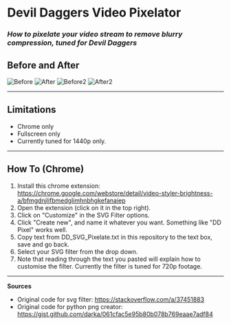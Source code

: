 # Devil Daggers Video Pixelator
### *How to pixelate your video stream to remove blurry compression, tuned for Devil Daggers*

## **Before and After**
![Before](https://i.imgur.com/zuZ6cBh.png)
![After](https://i.imgur.com/1MREKz9.png)
![Before2](https://i.imgur.com/QkFNPCL.png)
![After2](https://i.imgur.com/zXmvz5C.png)

----------------------------------------------------------------------------------------------------------------

## **Limitations**
- Chrome only
- Fullscreen only
- Currently tuned for 1440p only.

----------------------------------------------------------------------------------------------------------------

## **How To (Chrome)**
1. Install this chrome extension: https://chrome.google.com/webstore/detail/video-styler-brightness-a/bfmgdnjlifbmedglimhnbhgkefanaiep
2. Open the extension (click on it in the top right).
3. Click on "Customize" in the SVG Filter options.
4. Click "Create new", and name it whatever you want. Something like "DD Pixel" works well.
5. Copy text from DD_SVG_Pixelate.txt in this repository to the text box, save and go back.
6. Select your SVG filter from the drop down.
7. Note that reading through the text you pasted will explain how to customise the filter. Currently the filter is tuned for 720p footage.

----------------------------------------------------------------------------------------------------------------

**Sources**
- Original code for svg filter: https://stackoverflow.com/a/37451883
- Original code for python png creator: https://gist.github.com/darka/061cfac5e95b80b078b769eaae7adf84
